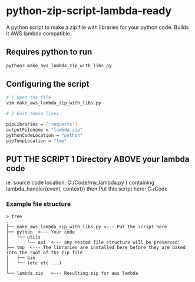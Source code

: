 # python-zip-script-lambda-ready
A python script to make a zip file with libraries for your python code. 
Builds it AWS lambda compatible.


## Requires python to run
```sh
python3 make_aws_lambda_zip_with_libs.py
``` 

## Configuring the script

```sh
# 1 Open the file
vim make_aws_lambda_zip_with_libs.py

# 2 Edit these lines

pipLibraries = ['requests']
outputFilename = "lambda.zip"
pythonCodeLocation = "python"
pipTempLocation = "tmp"


```

## PUT THE SCRIPT 1 Directory ABOVE your lambda code
ie. source code location:  C:/Code/my_lambda.py ( containing lambda_handler(event, context))
then Put this script here: C:/Code 

### Example file structure

```text
> tree
.
├── make_aws_lambda_zip_with_libs.py <--- Put the script here
├── python  <--- Your code
│   └── utils
│       └── api  <--- any nested file structure will be preserved!
├── tmp  <--- The libraries are installed here before they are baked into the root of the zip file
│   ├── bin
│   └── (etc etc ...)
│
└── lambda.zip   <--- Resulting zip for aws lambda

```
